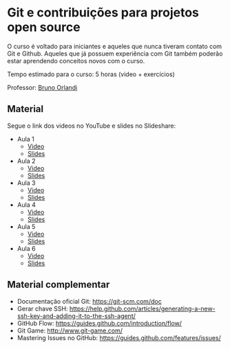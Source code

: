 # Git e contribuições para projetos open source

O curso é voltado para iniciantes e aqueles que nunca tiveram contato com Git e Github.
Aqueles que já possuem experiẽncia com Git também poderão estar aprendendo conceitos novos com o curso.


Tempo estimado para o curso: 5 horas (video + exercícios)

Professor: [Bruno Orlandi](https://github.com/BrOrlandi)

## Material
Segue o link dos videos no YouTube e slides no Slideshare:

- Aula 1
    - [Video]()
    - [Slides](http://www.slideshare.net/BrunoOrlandi/aula-1-curso-git-e-github-webschool)
- Aula 2
    - [Video]()
    - [Slides](http://www.slideshare.net/BrunoOrlandi/aula-2-curso-git-e-github-webschool)
- Aula 3
    - [Video]()
    - [Slides](http://www.slideshare.net/BrunoOrlandi/aula-3-curso-git-e-github-webschool)
- Aula 4
    - [Video]()
    - [Slides](http://www.slideshare.net/BrunoOrlandi/aula-4-curso-git-e-github-webschool)
- Aula 5
    - [Video]()
    - [Slides](http://www.slideshare.net/BrunoOrlandi/aula-5-curso-git-e-github-webschool)
- Aula 6
    - [Video]()
    - [Slides](http://www.slideshare.net/BrunoOrlandi/aula-6-curso-git-e-github-webschool)

## Material complementar

- Documentação oficial Git: https://git-scm.com/doc
- Gerar chave SSH: https://help.github.com/articles/generating-a-new-ssh-key-and-adding-it-to-the-ssh-agent/
- GitHub Flow: https://guides.github.com/introduction/flow/
- Git Game: http://www.git-game.com/
- Mastering Issues no GitHub: https://guides.github.com/features/issues/
